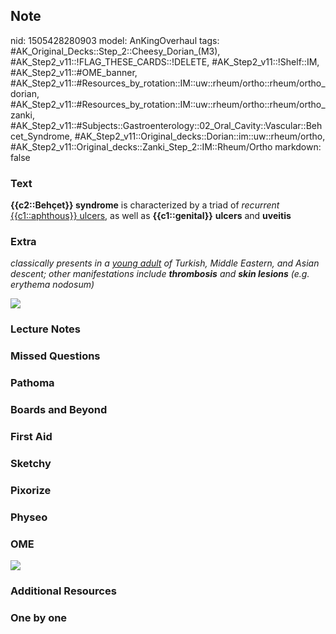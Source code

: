 ## Note
nid: 1505428280903
model: AnKingOverhaul
tags: #AK_Original_Decks::Step_2::Cheesy_Dorian_(M3), #AK_Step2_v11::!FLAG_THESE_CARDS::!DELETE, #AK_Step2_v11::!Shelf::IM, #AK_Step2_v11::#OME_banner, #AK_Step2_v11::#Resources_by_rotation::IM::uw::rheum/ortho::rheum/ortho_dorian, #AK_Step2_v11::#Resources_by_rotation::IM::uw::rheum/ortho::rheum/ortho_zanki, #AK_Step2_v11::#Subjects::Gastroenterology::02_Oral_Cavity::Vascular::Behcet_Syndrome, #AK_Step2_v11::Original_decks::Dorian::im::uw::rheum/ortho, #AK_Step2_v11::Original_decks::Zanki_Step_2::IM::Rheum/Ortho
markdown: false

### Text
<div>
  <b>{{c2::</b><b>Behçet</b><b>}} syndrome</b> is characterized by
  a triad of <i>recurrent</i> <u>{{c1::aphthous}} ulcers</u>, as
  well as <b>{{c1::genital}}</b> <b>ulcers</b> and <b>uveitis</b>
</div>

### Extra
<i>classically presents in a <u>young adult</u> of Turkish, Middle
Eastern, and Asian descent; other manifestations include
<b>thrombosis</b> and <b>skin lesions</b> (e.g. erythema
nodosum)</i>
<div>
  <div>
    <i><img src="behcet.png"></i>
  </div>
</div>

### Lecture Notes


### Missed Questions


### Pathoma


### Boards and Beyond


### First Aid


### Sketchy


### Pixorize


### Physeo


### OME
<div class="ome-widget">
  <a href="https://onlinemeded.org?ref=anki"><img src=
  "_OME_AnkiFlashcards_General_4.png"></a>
</div>

### Additional Resources


### One by one

